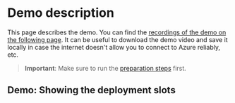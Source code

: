 # Demo description

This page describes the demo. You can find the [recordings of the demo on the following page](./00A-videos.md). It can be useful to download the demo video and save it locally in case the internet doesn't allow you to connect to Azure reliably, etc.

> **Important**: Make sure to run the [preparation steps](./01-preparation.md) first.

<a id="demo1"></a>
## Demo: Showing the deployment slots

